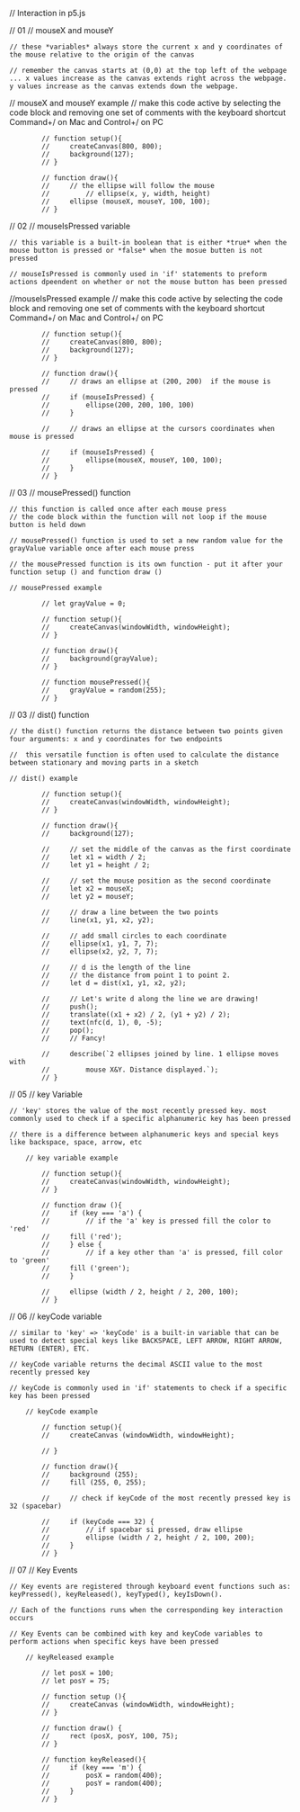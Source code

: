 // Interaction in p5.js


// 01
// mouseX and mouseY

    // these *variables* always store the current x and y coordinates of the mouse relative to the origin of the canvas

    // remember the canvas starts at (0,0) at the top left of the webpage ... x values increase as the canvas extends right across the webpage. y values increase as the canvas extends down the webpage.


// mouseX and mouseY example
// make this code active by selecting the code block and removing one set of comments with the keyboard shortcut Command+/ on Mac and Control+/ on PC

            // function setup(){
            //     createCanvas(800, 800);
            //     background(127);
            // }

            // function draw(){
            //     // the ellipse will follow the mouse
            //         // ellipse(x, y, width, height)
            //     ellipse (mouseX, mouseY, 100, 100);
            // }

// 02
// mouseIsPressed variable
    
    // this variable is a built-in boolean that is either *true* when the mouse button is pressed or *false* when the mosue butten is not pressed

    // mouseIsPressed is commonly used in 'if' statements to preform actions dpeendent on whether or not the mouse button has been pressed

//mouseIsPressed example
    // make this code active by selecting the code block and removing one set of comments with the keyboard shortcut Command+/ on Mac and Control+/ on PC


            // function setup(){
            //     createCanvas(800, 800);
            //     background(127);
            // }

            // function draw(){
            //     // draws an ellipse at (200, 200)  if the mouse is pressed
            //     if (mouseIsPressed) {
            //         ellipse(200, 200, 100, 100)
            //     }

            //     // draws an ellipse at the cursors coordinates when mouse is pressed

            //     if (mouseIsPressed) {
            //         ellipse(mouseX, mouseY, 100, 100);
            //     }
            // }

// 03
// mousePressed() function

    // this function is called once after each mouse press
    // the code block within the function will not loop if the mouse button is held down

    // mousePressed() function is used to set a new random value for the grayValue variable once after each mouse press

    // the mousePressed function is its own function - put it after your function setup () and function draw ()

    // mousePressed example

            // let grayValue = 0;

            // function setup(){
            //     createCanvas(windowWidth, windowHeight);
            // }

            // function draw(){
            //     background(grayValue);
            // }

            // function mousePressed(){
            //     grayValue = random(255);
            // }
            

// 03 
// dist() function

    // the dist() function returns the distance between two points given four arguments: x and y coordinates for two endpoints

    //  this versatile function is often used to calculate the distance between stationary and moving parts in a sketch

    // dist() example

            // function setup(){
            //     createCanvas(windowWidth, windowHeight);
            // }

            // function draw(){
            //     background(127);

            //     // set the middle of the canvas as the first coordinate
            //     let x1 = width / 2;
            //     let y1 = height / 2;

            //     // set the mouse position as the second coordinate
            //     let x2 = mouseX;
            //     let y2 = mouseY;

            //     // draw a line between the two points
            //     line(x1, y1, x2, y2);

            //     // add small circles to each coordinate
            //     ellipse(x1, y1, 7, 7);
            //     ellipse(x2, y2, 7, 7);

            //     // d is the length of the line
            //     // the distance from point 1 to point 2.
            //     let d = dist(x1, y1, x2, y2);

            //     // Let's write d along the line we are drawing!
            //     push();
            //     translate((x1 + x2) / 2, (y1 + y2) / 2);
            //     text(nfc(d, 1), 0, -5);
            //     pop();
            //     // Fancy!

            //     describe(`2 ellipses joined by line. 1 ellipse moves with
            //         mouse X&Y. Distance displayed.`);
            // }

// 05 
// key Variable

    // 'key' stores the value of the most recently pressed key. most commonly used to check if a specific alphanumeric key has been pressed

    // there is a difference between alphanumeric keys and special keys like backspace, space, arrow, etc

        // key variable example

            // function setup(){
            //     createCanvas(windowWidth, windowHeight);
            // }

            // function draw (){
            //     if (key === 'a') {
            //         // if the 'a' key is pressed fill the color to 'red'
            //     fill ('red');
            //     } else {
            //         // if a key other than 'a' is pressed, fill color to 'green'
            //     fill ('green');
            //     }

            //     ellipse (width / 2, height / 2, 200, 100);
            // }

// 06 
// keyCode variable

    // similar to 'key' => 'keyCode' is a built-in variable that can be used to detect special keys like BACKSPACE, LEFT ARROW, RIGHT ARROW, RETURN (ENTER), ETC.

    // keyCode variable returns the decimal ASCII value to the most recently pressed key

    // keyCode is commonly used in 'if' statements to check if a specific key has been pressed

        // keyCode example

            // function setup(){
            //     createCanvas (windowWidth, windowHeight);

            // }

            // function draw(){
            //     background (255);
            //     fill (255, 0, 255);

            //     // check if keyCode of the most recently pressed key is 32 (spacebar)

            //     if (keyCode === 32) {
            //         // if spacebar si pressed, draw ellipse
            //         ellipse (width / 2, height / 2, 100, 200);
            //     }
            // }

// 07 
// Key Events

    // Key events are registered through keyboard event functions such as: keyPressed(), keyReleased(), keyTyped(), keyIsDown().

    // Each of the functions runs when the corresponding key interaction occurs

    // Key Events can be combined with key and keyCode variables to perform actions when specific keys have been pressed

        // keyReleased example

            // let posX = 100;
            // let posY = 75;

            // function setup (){
            //     createCanvas (windowWidth, windowHeight);
            // }

            // function draw() {
            //     rect (posX, posY, 100, 75);
            // }

            // function keyReleased(){
            //     if (key === 'm') {
            //         posX = random(400);
            //         posY = random(400);
            //     }
            // }
